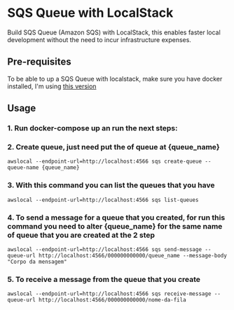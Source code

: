 
# SQS Queue with LocalStack
Build SQS Queue (Amazon SQS) with LocalStack, this enables faster local development without the need to incur infrastructure expenses.

## Pre-requisites
To be able to up a SQS Queue with localstack, make sure you have docker installed, I'm using [this version](https://www.docker.com/products/docker-desktop/)

## Usage

### 1. Run docker-compose up an run the next steps:

### 2. Create queue, just need put the of queue at {queue_name}
```awscli
awslocal --endpoint-url=http://localhost:4566 sqs create-queue --queue-name {queue_name}
```

### 3. With this command you can list the queues that you have
```awscli
awslocal --endpoint-url=http://localhost:4566 sqs list-queues
```

### 4. To send a message for a queue that you created, for run this command you need to alter {queue_name} for the same name of queue that you are created at the 2 step
```awscli
awslocal --endpoint-url=http://localhost:4566 sqs send-message --queue-url http://localhost:4566/000000000000/queue_name --message-body "Corpo da mensagem"
```

### 5. To receive a message from the queue that you create
```awscli
awslocal --endpoint-url=http://localhost:4566 sqs receive-message --queue-url http://localhost:4566/000000000000/nome-da-fila
```